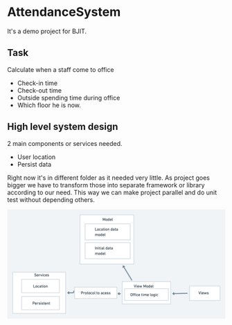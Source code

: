 # AttendanceSystem
It's a demo project for BJIT.

## Task
Calculate when a staff come to office
 - Check-in time
 - Check-out time
 - Outside spending time during office
 - Which floor he is now.
 
 ## High level system design
 2 main components or services needed.
 - User location
 - Persist data
 
Right now it's in different folder as it needed very little. As project goes bigger we have to 
transform those into separate framework or library according to our need. This way we can make 
project parallel and do unit test without depending others.

![This is an image of high level system design](https://github.com/Rumy-hasan/AttendanceSystem/blob/main/AttendanceSystem/System%20Asset/systemdesign.png)
